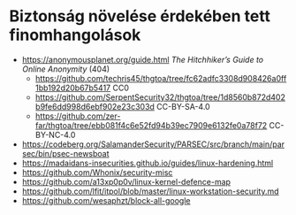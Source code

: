 # Biztonság növelése érdekében tett finomhangolások

* https://anonymousplanet.org/guide.html _The Hitchhiker’s Guide to Online Anonymity_ (404)
  * https://github.com/techris45/thgtoa/tree/fc62adfc3308d908426a0ff1bb192d20b67b5417 CC0
  * https://github.com/SerpentSecurity32/thgtoa/tree/1d8560b872d402b9fe6dd998d6ebf902e23c303d CC-BY-SA-4.0
  * https://github.com/zer-far/thgtoa/tree/ebb081f4c6e52fd94b39ec7909e6132fe0a78f72 CC-BY-NC-4.0
* https://codeberg.org/SalamanderSecurity/PARSEC/src/branch/main/parsec/bin/psec-newsboat
* https://madaidans-insecurities.github.io/guides/linux-hardening.html
* https://github.com/Whonix/security-misc
* https://github.com/a13xp0p0v/linux-kernel-defence-map
* https://github.com/lfit/itpol/blob/master/linux-workstation-security.md
* https://github.com/wesaphzt/block-all-google
